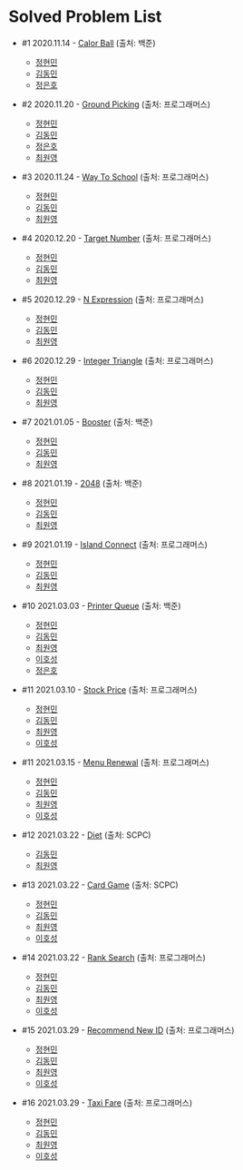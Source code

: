 # Solved Problem List
- #1 2020.11.14 - [Calor Ball](https://www.acmicpc.net/problem/10800) (출처: 백준)

  - [정현민](https://github.com/kalgory/201113_Color-Ball_JHM)
  - [김동민](https://github.com/kalgory/201113_Color-Ball_KDM)
  - [정은호](https://github.com/kalgory/201113_Color-Ball_JEH)


- #2 2020.11.20 - [Ground Picking](https://programmers.co.kr/learn/courses/30/lessons/12913) (출처: 프로그래머스)

  - [정현민](https://github.com/kalgory/201120_Ground-Picking_JHM)
  - [김동민](https://github.com/kalgory/201120_Ground-Picking_KDM)
  - [정은호](https://github.com/kalgory/201120_Ground-Picking_JEH)
  - [최원영](https://github.com/kalgory/201120_Ground-Picking_CWY)
  

- #3 2020.11.24 - [Way To School](https://programmers.co.kr/learn/courses/30/lessons/42898) (출처: 프로그래머스)

  - [정현민](https://github.com/kalgory/201124_Way-To-School_JHM)
  - [김동민](https://github.com/kalgory/201126_Way-To-School_KDM)
  - [최원영](https://github.com/kalgory/201126_Way-To-School_CWY)


- #4 2020.12.20 - [Target Number](https://programmers.co.kr/learn/courses/30/lessons/43165) (출처: 프로그래머스)

  - [정현민](https://github.com/kalgory/201220_Target-Number_JHM)
  - [김동민](https://github.com/kalgory/201220_Target-Number_KDM)
  - [최원영](https://github.com/kalgory/201220_Target-Number_CWY)
  
- #5 2020.12.29 - [N Expression](https://programmers.co.kr/learn/courses/30/lessons/42895) (출처: 프로그래머스)

  - [정현민](https://github.com/kalgory/201229_N-Expression_JHM)
  - [김동민](https://github.com/kalgory/201229_N-Expression_KDM)
  - [최원영](https://github.com/kalgory/201229_N-Expression_CWY)


- #6 2020.12.29 - [Integer Triangle](https://programmers.co.kr/learn/courses/30/lessons/43105) (출처: 프로그래머스)

  - [정현민](https://github.com/kalgory/201229_Integer-Triangle_JHM)
  - [김동민](https://github.com/kalgory/201229_Integer-Triangle_KDM)
  - [최원영](https://github.com/kalgory/201229_Integer-Triangle_CWY)
  
  
- #7 2021.01.05 - [Booster](https://www.acmicpc.net/problem/15955) (출처: 백준)

  -  [정현민](https://github.com/kalgory/210105_Booster_JHM)
  -  [김동민](https://github.com/kalgory/210105_Booster_KDM)
  -  [최원영](https://github.com/kalgory/210105_Booster_CWY)
  
- #8 2021.01.19 - [2048](https://www.acmicpc.net/problem/12100) (출처: 백준)

  -  [정현민](https://github.com/kalgory/210119_2048_JHM)
  -  [김동민](https://github.com/kalgory/210119_2048_KDM)
  -  [최원영](https://github.com/kalgory/210119_2048_CWY)
  
- #9 2021.01.19 - [Island Connect](https://programmers.co.kr/learn/courses/30/lessons/42861) (출처: 프로그래머스)

  -  [정현민](https://github.com/kalgory/210119_Island-Connect_JHM)
  -  [김동민](https://github.com/kalgory/210119_Island-Connect_KDM)
  -  [최원영](https://github.com/kalgory/210119_Island-Connect_CWY)
  
- #10 2021.03.03 - [Printer Queue](https://www.acmicpc.net/problem/1966) (출처: 백준)

  -  [정현민](https://github.com/kalgory/210303_Printer-Queue_JHM)
  -  [김동민](https://github.com/kalgory/210303_Printer-Queue_KDM)
  -  [최원영](https://github.com/kalgory/210303_Printer-Queue_CWY)
  -  [이호성](https://github.com/kalgory/210303_Printer-Queue_LHS)
  -  [정은호](https://github.com/kalgory/210303_Printer-Queue_JEH)

- #11 2021.03.10 - [Stock Price](https://programmers.co.kr/learn/courses/30/lessons/42584) (출처: 프로그래머스)

  -  [정현민](https://github.com/kalgory/210310_Stock-Price_JHM)
  -  [김동민](https://github.com/kalgory/210310_Stock-Price_KDM)
  -  [최원영](https://github.com/kalgory/210310_Stock-Price_CWY)
  -  [이호성](https://github.com/kalgory/210310_Stock-Price_LHS)

- #11 2021.03.15 - [Menu Renewal](https://programmers.co.kr/learn/courses/30/lessons/72411) (출처: 프로그래머스)

  -  [정현민](https://github.com/kalgory/210315_Menu-Renewal_JHM)
  -  [김동민](https://github.com/kalgory/210315_Menu-Renewal_KDM)
  -  [최원영](https://github.com/kalgory/210315_Menu-Renewal_CWY)
  -  [이호성](https://github.com/kalgory/210315_Menu-Renewal_LHS)

- #12 2021.03.22 - [Diet](https://www.codeground.org) (출처: SCPC)

  -  [김동민](https://github.com/kalgory/210322_Diet_KDM)
  -  [최원영](https://github.com/kalgory/210322_Diet_CWY)

- #13 2021.03.22 - [Card Game](https://www.codeground.org) (출처: SCPC)

  -  [정현민](https://github.com/kalgory/210322_Card-Game_JHM)
  -  [김동민](https://github.com/kalgory/210322_Card-Game_KDM)
  -  [최원영](https://github.com/kalgory/210322_Card-Game_CWY)
  -  [이호성](https://github.com/kalgory/210322_Card-Game_LHS)

- #14 2021.03.22 - [Rank Search](https://programmers.co.kr/learn/courses/30/lessons/72412) (출처: 프로그래머스)

  -  [정현민](https://github.com/kalgory/210322_Rank-Search_JHM)
  -  [김동민](https://github.com/kalgory/210322_Rank-Search_KDM)
  -  [최원영](https://github.com/kalgory/210322_Rank-Search_CWY)
  -  [이호성](https://github.com/kalgory/210322_Rank-Search_LHS)

- #15 2021.03.29 - [Recommend New ID](https://programmers.co.kr/learn/courses/30/lessons/72410) (출처: 프로그래머스)

  -  [정현민](https://github.com/kalgory/210329_Recommend-New-ID_JHM)
  -  [김동민](https://github.com/kalgory/210329_Recommend-New-ID_KDM)
  -  [최원영](https://github.com/kalgory/210329_Recommend-New-ID_CWY)
  -  [이호성](https://github.com/kalgory/210329_Recommend-New-ID_LHS)

- #16 2021.03.29 - [Taxi Fare](https://programmers.co.kr/learn/courses/30/lessons/72413) (출처: 프로그래머스)

  -  [정현민](https://github.com/kalgory/210329_Taxi-Fare_JHM)
  -  [김동민](https://github.com/kalgory/210329_Taxi-Fare_KDM)
  -  [최원영](https://github.com/kalgory/210329_Taxi-Fare_CWY)
  -  [이호성](https://github.com/kalgory/210329_Taxi-Fare_LHS)
